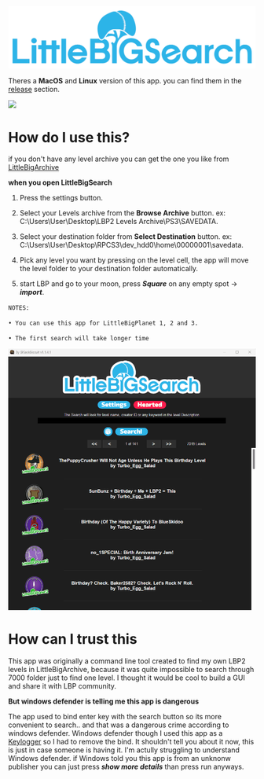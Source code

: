 ![](images/UI/LB_Search.png)

Theres a **MacOS** and **Linux** version of this app. you can find them in the [release](https://github.com/WaleedAlassaf/LittleBigSearch/releases/tag/1.1.4) section.

![](https://img.shields.io/badge/stars%20⭐-34-yellow)

# How do I use this?

if you don't have any level archive you can get the one you like from [LittleBigArchive](https://archive.org/download/LBP-main-community-archive/Little%20Big%20Planet%20Community%20Archive/)

**when you open LittleBigSearch**

1. Press the settings button.

2. Select your Levels archive from the **Browse Archive** button. ex: C:\Users\User\Desktop\LBP2 Levels Archive\PS3\SAVEDATA.

3. Select your destination folder from **Select Destination** button. ex: C:\Users\User\Desktop\RPCS3\dev_hdd0\home\00000001\savedata.

5. Pick any level you want by pressing on the level cell, the app will move the level folder to your destination folder automatically.

6. start LBP and go to your moon, press ***Square*** on any empty spot -> ***import***. 

`NOTES:` 

`• You can use this app for LittleBigPlanet 1, 2 and 3.`

`• The first search will take longer time`

![](images/LittleBigSearch__1.1.4.1.gif)

# How can I trust this

This app was originally a command line tool created to find my own LBP2 levels in LittleBigArchive, because it was quite impossible to search through 7000 folder just to find one level. I thought it would be cool to build a GUI and share it with LBP community. 

**But windows defender is telling me this app is dangerous**

The app used to bind enter key with the search button so its more convenient to search.. and that was a dangerous crime according to windows defender. Windows defender though I used this app as a [Keylogger](https://en.wikipedia.org/wiki/Keystroke_logging) so I had to remove the bind. It shouldn't tell you about it now, this is just in case someone is having it. I'm actully struggling to understand Windows defender. if Windows told you this app is from an unknonw publisher you can just press ***show more details*** than press run anyways.
